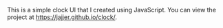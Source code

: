 This is a simple clock UI that I created using JavaScript. You can view the project at https://jajjer.github.io/clock/.
